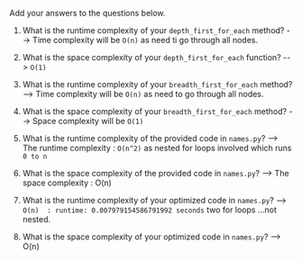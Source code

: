 Add your answers to the questions below.

1. What is the runtime complexity of your `depth_first_for_each` method?
--> Time complexity will be `O(n)` as need ti go through all nodes.

2. What is the space complexity of your `depth_first_for_each` function?
-->  `O(1)`

3. What is the runtime complexity of your `breadth_first_for_each` method?
--> Time complexity will be `O(n)` as need to go through all nodes.

4. What is the space complexity of your `breadth_first_for_each` method?
--> Space complexity will be `O(1)` 

5. What is the runtime complexity of the provided code in `names.py`?
-->  The runtime complexity : `O(n^2)` as nested for loops involved which runs `0 to n`

6. What is the space complexity of the provided code in `names.py`?
-->  The space complexity : O(n) 

7. What is the runtime complexity of your optimized code in `names.py`?
--> `O(n)  : runtime: 0.007979154586791992 seconds` two for loops ...not nested.

8. What is the space complexity of your optimized code in `names.py`?
--> O(n)
